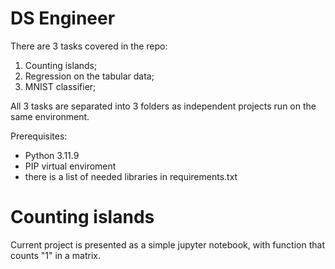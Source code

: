 # DS Engineer 

There are 3 tasks covered in the repo: 
1. Counting islands; 
2. Regression on the tabular data; 
3. MNIST classifier; 

All 3 tasks are separated into 3 folders as independent projects run on the same environment. 

Prerequisites: 
- Python 3.11.9 
- PIP virtual enviroment 
- there is a list of needed libraries in requirements.txt 

# Counting islands 
Current project is presented as a simple jupyter notebook, with function that counts "1" in a matrix. 

